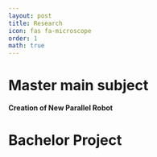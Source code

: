 ```yaml
---
layout: post
title: Research
icon: fas fa-microscope
order: 1
math: true
---
```


# Master main subject

**Creation of New Parallel Robot**


# Bachelor Project
